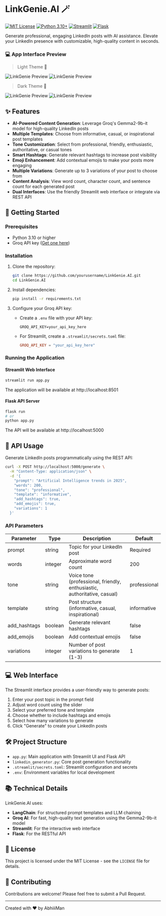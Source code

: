# LinkGenie.AI 🪄

[![MIT License](https://img.shields.io/badge/License-MIT-green.svg)](LICENSE)
[![Python 3.10+](https://img.shields.io/badge/Python-3.10+-blue.svg)](https://www.python.org/downloads/)
[![Streamlit](https://img.shields.io/badge/Built%20with-Streamlit-FF4B4B.svg)](https://streamlit.io/)
[![Flask](https://img.shields.io/badge/API-Flask-000000.svg)](https://flask.palletsprojects.com/)

Generate professional, engaging LinkedIn posts with AI assistance. Elevate your LinkedIn presence with customizable, high-quality content in seconds.

### 💻 App Interface Preview 
> Light Theme 🤍

![LinkGenie Preview](.github\assets\image-1.png)
![LinkGenie Preview](.github\assets\image-2.png)

> Dark Theme 🖤

![LinkGenie Preview](.github\assets\image-3.png)
![LinkGenie Preview](.github\assets\image-4.png)

## ✨ Features

- **AI-Powered Content Generation**: Leverage Groq's Gemma2-9b-it model for high-quality LinkedIn posts
- **Multiple Templates**: Choose from informative, casual, or inspirational post templates
- **Tone Customization**: Select from professional, friendly, enthusiastic, authoritative, or casual tones
- **Smart Hashtags**: Generate relevant hashtags to increase post visibility
- **Emoji Enhancement**: Add contextual emojis to make your posts more engaging
- **Multiple Variations**: Generate up to 3 variations of your post to choose from
- **Content Analysis**: View word count, character count, and sentence count for each generated post
- **Dual Interfaces**: Use the friendly Streamlit web interface or integrate via REST API

## 🚀 Getting Started

### Prerequisites

- Python 3.10 or higher
- Groq API key ([Get one here](https://console.groq.com/))

### Installation

1. Clone the repository:
   ```bash
   git clone https://github.com/yourusername/LinkGenie.AI.git
   cd LinkGenie.AI
   ```

2. Install dependencies:
   ```bash
   pip install -r requirements.txt
   ```

3. Configure your Groq API key:
   - Create a `.env` file with your API key:
     ```
     GROQ_API_KEY=your_api_key_here
     ```
   - For Streamlit, create a `.streamlit/secrets.toml` file:
     ```toml
     GROQ_API_KEY = "your_api_key_here"
     ```

### Running the Application

#### Streamlit Web Interface

```bash
streamlit run app.py
```

The application will be available at http://localhost:8501

#### Flask API Server

```bash
flask run
# or
python app.py
```

The API will be available at http://localhost:5000

## 🔌 API Usage

Generate LinkedIn posts programmatically using the REST API:

```bash
curl -X POST http://localhost:5000/generate \
  -H "Content-Type: application/json" \
  -d '{
    "prompt": "Artificial Intelligence trends in 2025",
    "words": 200,
    "tone": "professional",
    "template": "informative",
    "add_hashtags": true,
    "add_emojis": true,
    "variations": 1
  }'
```

### API Parameters

| Parameter | Type | Description | Default |
|-----------|------|-------------|---------|
| prompt | string | Topic for your LinkedIn post | Required |
| words | integer | Approximate word count | 200 |
| tone | string | Voice tone (professional, friendly, enthusiastic, authoritative, casual) | professional |
| template | string | Post structure (informative, casual, inspirational) | informative |
| add_hashtags | boolean | Generate relevant hashtags | false |
| add_emojis | boolean | Add contextual emojis | false |
| variations | integer | Number of post variations to generate (1-3) | 1 |

## 💻 Web Interface

The Streamlit interface provides a user-friendly way to generate posts:

1. Enter your post topic in the prompt field
2. Adjust word count using the slider
3. Select your preferred tone and template
4. Choose whether to include hashtags and emojis
5. Select how many variations to generate
6. Click "Generate" to create your LinkedIn posts

## 🛠️ Project Structure

- `app.py`: Main application with Streamlit UI and Flask API
- `linkedin_generator.py`: Core post generation functionality
- `.streamlit/secrets.toml`: Streamlit configuration and secrets
- `.env`: Environment variables for local development

## 📚 Technical Details

LinkGenie.AI uses:
- **LangChain**: For structured prompt templates and LLM chaining
- **Groq AI**: For fast, high-quality text generation using the Gemma2-9b-it model
- **Streamlit**: For the interactive web interface
- **Flask**: For the RESTful API

## 📄 License

This project is licensed under the MIT License - see the `LICENSE` file for details.

## 🤝 Contributing

Contributions are welcome! Please feel free to submit a Pull Request.

---

Created with ❤️ by AbhiiiMan